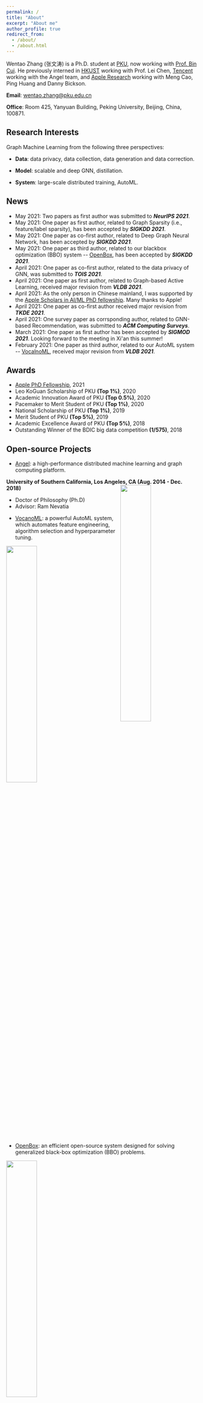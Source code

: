 ```yaml
---
permalink: /
title: "About"
excerpt: "About me"
author_profile: true
redirect_from:
  - /about/
  - /about.html
---
```


Wentao Zhang (张文涛) is a Ph.D. student at [PKU](https://www.pku.edu.cn/), now working with [Prof. Bin Cui](http://net.pku.edu.cn/~cuibin/).
He previously interned in [HKUST](https://hkust.edu.hk/?cn=1) working with Prof. Lei Chen, [Tencent](https://github.com/Angel-ML/angel) working with the Angel team, and [Apple Research](https://machinelearning.apple.com/) working with Meng Cao, Ping Huang and Danny Bickson.

**Email**: wentao.zhang@pku.edu.cn

**Office**: Room 425, Yanyuan Building, Peking University, Beijing, China, 100871.

Research Interests
---
Graph Machine Learning from the following three perspectives:
+ **Data**: data privacy, data collection, data generation and data correction.

+ **Model**: scalable and deep GNN, distillation.

+ **System**: large-scale distributed training, AutoML.

News
------
* May 2021: Two papers as first author was submitted to ***NeurIPS 2021***.
* May 2021: One paper as first author, related to Graph Sparsity (i.e., feature/label sparsity), has been accepted by ***SIGKDD 2021***.
* May 2021: One paper as co-first author, related to Deep Graph Neural Network, has been accepted by ***SIGKDD 2021***.
* May 2021: One paper as third author, related to our blackbox optimization (BBO) system -- [OpenBox](https://open-box.readthedocs.io/en/latest/), has been accepted by ***SIGKDD 2021***.
* April 2021: One paper as co-first author, related to the data privacy of GNN, was submitted to ***TOIS 2021***.
* April 2021: One paper as first author, related to Graph-based Active Learning, received major revision from ***VLDB 2021***.
* April 2021: As the only person in Chinese mainland, I was supported by the [Apple Scholars in AI/ML PhD fellowship](https://machinelearning.apple.com/updates/apple-scholars-aiml-2021). Many thanks to Apple!
* April 2021: One paper as co-first author received major revision from ***TKDE 2021***.
* April 2021: One survey paper as corrsponding author, related to GNN-based Recommendation, was submitted to ***ACM Computing Surveys***.
* March 2021: One paper as first author has been accepted by ***SIGMOD 2021***. Looking forward to the meeting in Xi'an this summer!
* February 2021: One paper as third author, related to our AutoML system -- [VocalnoML](https://github.com/PKU-DAIR/soln-ml), received major revision from ***VLDB 2021***.
<!-- * May-17-2020, Our paper *Individual Fairness for Graph Neural Networks: A Ranking based Approach* has been accepted by SIGKDD 2021. -->

Awards
------
* [Apple PhD Fellowship](https://machinelearning.apple.com/updates/apple-scholars-aiml-2021), 2021
* Leo KoGuan Scholarship of PKU **(Top 1%)**, 2020
* Academic Innovation Award of PKU **(Top 0.5%)**, 2020
* Pacemaker to Merit Student of PKU **(Top 1%)**, 2020
* National Scholarship of PKU **(Top 1%)**, 2019
* Merit Student of PKU **(Top 5%)**, 2019
* Academic Excellence Award of PKU **(Top 5%)**, 2018
* Outstanding Winner of the BDIC big data competition **(1/575)**, 2018



Open-source Projects
------
* [Angel](https://github.com/Angel-ML/angel): a high-performance distributed machine learning and graph computing platform.
<div align="left">
        <strong> University of Southern California, Los Angeles, CA (Aug. 2014 - Dec. 2018) </strong>
          <a href="https://www.usc.edu/" target="_blank" rel="external">
            <img border="0" src="https://github.com/zwt233/zwt233.github.io/blob/master/images/angel_logo.png" align="right" width="40%">
          </a> 
        <ul>
        <li>
          Doctor of Philosophy (Ph.D)</li>
        <li>
                Advisor: Ram Nevatia </li>
      </ul>      
      </div>

* [VocanoML](https://pypi.org/project/soln-ml): a powerful AutoML system, which automates feature engineering, algorithm selection and hyperparameter tuning.
<img src="https://github.com/zwt233/zwt233.github.io/blob/master/images/Vocano-ML.jpg" width="40%">

* [OpenBox](https://open-box.readthedocs.io/en/latest): an efficient open-source system designed for solving generalized black-box optimization (BBO) problems.
<img src="https://github.com/zwt233/zwt233.github.io/blob/master/images/Openbox.png" width="40%">

<!-- * Srimanth Tangedipalli (B.S. in Computer Science @UVa) -->
<!-- * Nitin Maddi (B.S. in Computer Science @UVa) -->

